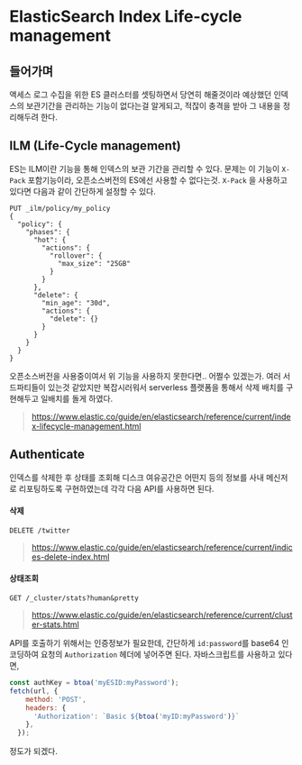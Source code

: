 # ElasticSearch Index Life-cycle management

## 들어가며
액세스 로그 수집을 위한 ES 클러스터를 셋팅하면서 당연히 해줄것이라 예상했던 인덱스의 보관기간을 관리하는 기능이 없다는걸 알게되고, 적잖이 충격을 받아 그 내용을 정리해두려 한다.

## ILM (Life-Cycle management)
ES는 ILM이란 기능을 통해 인덱스의 보관 기간을 관리할 수 있다. 문제는 이 기능이 `X-Pack` 포함기능이라, 오픈소스버전의 ES에선 사용할 수 없다는것. `X-Pack` 을 사용하고 있다면 다음과 같이 간단하게 설정할 수 있다.

```
PUT _ilm/policy/my_policy
{
  "policy": {
    "phases": {
      "hot": {
        "actions": {
          "rollover": {
            "max_size": "25GB"
          }
        }
      },
      "delete": {
        "min_age": "30d",
        "actions": {
          "delete": {}
        }
      }
    }
  }
}
```

오픈소스버전을 사용중이여서 위 기능을 사용하지 못한다면.. 어쩔수 있겠는가. 여러 서드파티들이 있는것 같았지만 복잡시러워서 serverless 플랫폼을 통해서 삭제 배치를 구현해두고 일배치를 돌게 하였다.

> https://www.elastic.co/guide/en/elasticsearch/reference/current/index-lifecycle-management.html

## Authenticate
인덱스를 삭제한 후 상태를 조회해 디스크 여유공간은 어떤지 등의 정보를 사내 메신저로 리포팅하도록 구현하였는데 각각 다음 API를 사용하면 된다.

#### 삭제
```
DELETE /twitter
```

> https://www.elastic.co/guide/en/elasticsearch/reference/current/indices-delete-index.html

#### 상태조회
```
GET /_cluster/stats?human&pretty
```

> https://www.elastic.co/guide/en/elasticsearch/reference/current/cluster-stats.html

API를 호출하기 위해서는 인증정보가 필요한데, 간단하게 `id:password`를 base64 인코딩하여 요청의 `Authorization` 헤더에 넣어주면 된다.
자바스크립트를 사용하고 있다면,

```javascript
const authKey = btoa('myESID:myPassword');
fetch(url, {
    method: 'POST',
    headers: {
      'Authorization': `Basic ${btoa('myID:myPassword')}`
    },
  });
```

정도가 되겠다.
